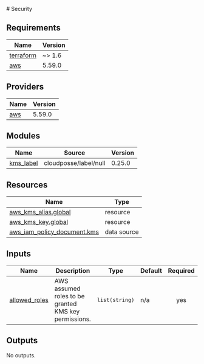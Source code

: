 # Security

<!-- BEGIN_TF_DOCS -->
## Requirements

| Name | Version |
|------|---------|
| <a name="requirement_terraform"></a> [terraform](#requirement\_terraform) | ~> 1.6 |
| <a name="requirement_aws"></a> [aws](#requirement\_aws) | 5.59.0 |

## Providers

| Name | Version |
|------|---------|
| <a name="provider_aws"></a> [aws](#provider\_aws) | 5.59.0 |

## Modules

| Name | Source | Version |
|------|--------|---------|
| <a name="module_kms_label"></a> [kms\_label](#module\_kms\_label) | cloudposse/label/null | 0.25.0 |

## Resources

| Name | Type |
|------|------|
| [aws_kms_alias.global](https://registry.terraform.io/providers/hashicorp/aws/5.59.0/docs/resources/kms_alias) | resource |
| [aws_kms_key.global](https://registry.terraform.io/providers/hashicorp/aws/5.59.0/docs/resources/kms_key) | resource |
| [aws_iam_policy_document.kms](https://registry.terraform.io/providers/hashicorp/aws/5.59.0/docs/data-sources/iam_policy_document) | data source |

## Inputs

| Name | Description | Type | Default | Required |
|------|-------------|------|---------|:--------:|
| <a name="input_allowed_roles"></a> [allowed\_roles](#input\_allowed\_roles) | AWS assumed roles to be granted KMS key permissions. | `list(string)` | n/a | yes |

## Outputs

No outputs.
<!-- END_TF_DOCS -->